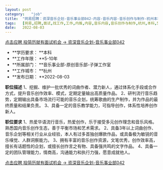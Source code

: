 ```yaml
---
layout:	post
category:	"job"
title:	"网易招聘：资深音乐企划-音乐事业部042-内容-音乐内容-音乐创作与制作-杭州本科5-10年"
tags:	[网易,招聘,面试,找工作,工作,内推,内容,音乐内容,音乐创作与制作,杭州,本科,5-10年]
date:	2022-08-03
---
```


[点击应聘 投简历就有面试机会 -> 资深音乐企划-音乐事业部042](http://mobile.bole.netease.com/bole/boleDetail?id=42029&employeeId=346f03c3cda5f04c&key=all)



- **学历要求： **本科
- **工作年限： **5-10年
- **所属部门： **音乐事业部-原创音乐部-子弹工作室
- **工作城市： **杭州
- **发布日期： **2022-08-03



**职位描述**
1、挖掘、维护一批优秀的词曲作者、潜力新人，通过体系化手段或合作方式，提升音乐创作效率、模式，定期定量输出高质量作品。
2、研判流行音乐趋势，定期输出具备市场流行可能的音乐企划，统筹歌曲的生产制作，并为作品的最终质量和结果负责。
3、具备一定的音乐教学能力，可指导创作，体系性培养创作新人。



**职位要求**
1、热爱华语流行音乐，热爱创作，乐于接受多元创作理念和音乐风格。熟悉国内音乐创作生态，善于平衡市场和艺术需求。
2、具备3年以上词曲创作、音乐企划等相关行业从业经验，本人有过多首独创爆款作品，或具备极为敏锐的音乐嗅觉、人群洞察能力。
3、拥有丰富的音乐创作资源，文笔优秀，创作效率高，擅长有话题性的企划，或擅长创作言之有物、具备强共鸣的文字作品。
4、具备一定的团队管理能力，情商高，沟通能力和执行力强，愿意成就他人。



[点击应聘 投简历就有面试机会 -> 资深音乐企划-音乐事业部042](http://mobile.bole.netease.com/bole/boleDetail?id=42029&employeeId=346f03c3cda5f04c&key=all)